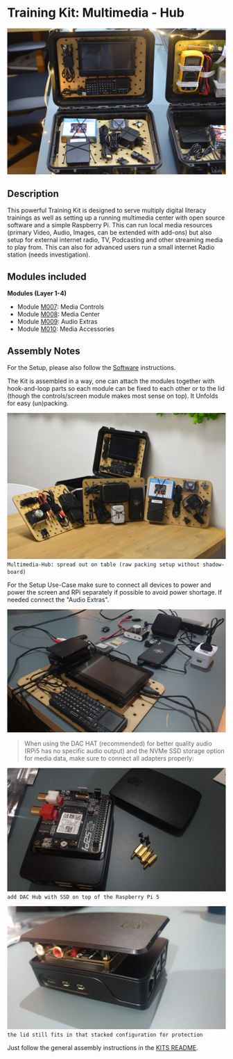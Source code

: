 # Training Kit: Multimedia - Hub

![](../assets/kits/Multimedia-Hub-1.jpg)

## Description

This powerful Training Kit is designed to serve multiply digital literacy trainings as well as setting up a running multimedia center with open source software and a simple Raspberry Pi. This can run local media resources (primary Video, Audio, Images, can be extended with add-ons) but also setup for external internet radio, TV, Podcasting and other streaming media to play from. This can also for advanced users run a small internet Radio station (needs investigation).

## Modules included

**Modules (Layer 1-4)**

- Module [M007](../MODULES/M007.md): Media Controls
- Module [M008](../MODULES/M008.md): Media Center
- Module [M009](../MODULES/M009.md): Audio Extras
- Module [M010](../MODULES/M010.md): Media Accessories

## Assembly Notes

For the Setup, please also follow the [Software](../Software/README.md) instructions.


The Kit is assembled in a way, one can attach the modules together with hook-and-loop parts so each module can be fixed to each other or to the lid (though the controls/screen module makes most sense on top). It Unfolds for easy (un)packing. 

![](../assets/kits/Multimedia-1.jpg)
`Multimedia-Hub: spread out on table (raw packing setup without shadow-board)`

For the Setup Use-Case make sure to connect all devices to power and power the screen and RPi separately if possible to avoid power shortage. If needed connect the "Audio Extras".

![](../assets/prototyping-2.jpg)

> When using the DAC HAT (recommended) for better quality audio (RPi5 has no specific audio output) and the NVMe SSD storage option for media data, make sure to connect all adapters properly:

![](../assets/RPi5+HAT-2.jpg)
`add DAC Hub with SSD on top of the Raspberry Pi 5`

![](../assets/RPi5+HAT.jpg)
`the lid still fits in that stacked configuration for protection`

Just follow the general assembly instructions in the [KITS README](README.md#general-assembly-instructions).